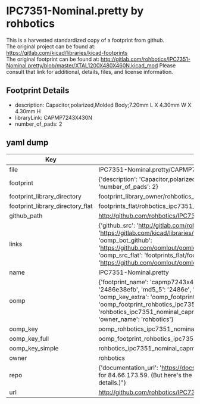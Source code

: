 # IPC7351-Nominal.pretty by rohbotics  
This is a harvested standardized copy of a footprint from github.  
The original project can be found at:  
https://gitlab.com/kicad/libraries/kicad-footprints  
The original footprint can be found at:
http://gitlab.com/rohbotics/IPC7351-Nominal.pretty/blob/master/XTAL1200X480X460N.kicad_mod
Please consult that link for additional, details, files, and license information.  
## Footprint Details
* description: Capacitor,polarized,Molded Body;7.20mm L X 4.30mm W X 4.30mm H  
* libraryLink: CAPMP7243X430N  
* number_of_pads: 2  
## yaml dump  
| Key | Value |  
| --- | --- |  
| file | IPC7351-Nominal.pretty/CAPMP7243X430N.kicad_mod |  
| footprint | {'description': 'Capacitor,polarized,Molded Body;7.20mm L X 4.30mm W X 4.30mm H', 'libraryLink': 'CAPMP7243X430N', 'number_of_pads': 2} |  
| footprint_library_directory | footprint_library_owner/rohbotics_IPC7351-Nominal.pretty |  
| footprint_library_directory_flat | footprints_flat/rohbotics_ipc7351_nominal_capmp7243x430n/working |  
| github_path | http://github.com/rohbotics/IPC7351-Nominal.pretty/blob/master/CAPMP7243X430N.kicad_mod |  
| links | {'github_src': 'http://gitlab.com/rohbotics/IPC7351-Nominal.pretty/blob/master/XTAL1200X480X460N.kicad_mod', 'github_src_repo': 'https://gitlab.com/kicad/libraries/kicad-footprints', 'oomp_bot': 'footprints/rohbotics_ipc7351_nominal_capmp7243x430n/working', 'oomp_bot_github': 'https://github.com/oomlout/oomlout_oomp_footprint_bot/tree/main/footprints/rohbotics_ipc7351_nominal_capmp7243x430n/working', 'oomp_src_flat': 'footprints_flat/footprints_flat/rohbotics_ipc7351_nominal_capmp7243x430n/working', 'oomp_src_flat_github': 'https://github.com/oomlout/oomlout_oomp_footprint_src/tree/main/footprints_flat/rohbotics_ipc7351_nominal_capmp7243x430n/working'} |  
| name | IPC7351-Nominal.pretty |  
| oomp | {'footprint_name': 'capmp7243x430n', 'library_name': 'ipc7351_nominal', 'md5': '2486e38efb9d081c73ae0ef81ea5ad8e', 'md5_10': '2486e38efb', 'md5_5': '2486e', 'md5_6': '2486e3', 'oomp_key': 'oomp_rohbotics_ipc7351_nominal_capmp7243x430n', 'oomp_key_extra': 'oomp_footprint_rohbotics_ipc7351_nominal_capmp7243x430n', 'oomp_key_full': 'oomp_footprint_rohbotics_ipc7351_nominal_capmp7243x430n_2486e3', 'oomp_key_simple': 'rohbotics_ipc7351_nominal_capmp7243x430n', 'original_filename': 'IPC7351-Nominal.pretty/CAPMP7243X430N.kicad_mod', 'owner_name': 'rohbotics'} |  
| oomp_key | oomp_rohbotics_ipc7351_nominal_capmp7243x430n |  
| oomp_key_full | oomp_footprint_rohbotics_ipc7351_nominal_capmp7243x430n |  
| oomp_key_simple | rohbotics_ipc7351_nominal_capmp7243x430n |  
| owner | rohbotics |  
| repo | {'documentation_url': 'https://docs.github.com/rest/overview/resources-in-the-rest-api#rate-limiting', 'message': "API rate limit exceeded for 84.66.173.59. (But here's the good news: Authenticated requests get a higher rate limit. Check out the documentation for more details.)"} |  
| url | http://github.com/rohbotics/IPC7351-Nominal.pretty |  


